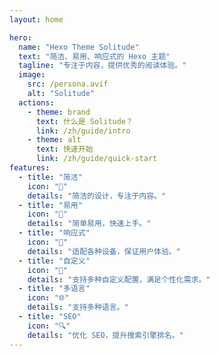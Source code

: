```yaml
---
layout: home

hero:
  name: "Hexo Theme Solitude"
  text: "简洁、易用、响应式的 Hexo 主题"
  tagline: "专注于内容，提供优秀的阅读体验。"
  image:
    src: /persona.avif
    alt: "Solitude"
  actions:
    - theme: brand
      text: 什么是 Solitude？
      link: /zh/guide/intro
    - theme: alt
      text: 快速开始
      link: /zh/guide/quick-start
features:
  - title: "简洁"
    icon: "📝"
    details: "简洁的设计，专注于内容。"
  - title: "易用"
    icon: "🚀"
    details: "简单易用，快速上手。"
  - title: "响应式"
    icon: "📱"
    details: "适配各种设备，保证用户体验。"
  - title: "自定义"
    icon: "🎨"
    details: "支持多种自定义配置，满足个性化需求。"
  - title: "多语言"
    icon: "🌐"
    details: "支持多种语言。"
  - title: "SEO"
    icon: "🔍"
    details: "优化 SEO，提升搜索引擎排名。"
---
```

